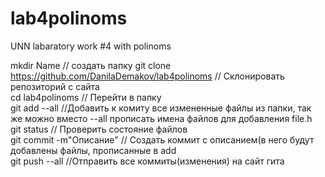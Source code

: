# lab4polinoms
UNN labaratory work #4 with polinoms

mkdir Name // создать папку
git clone https://github.com/DanilaDemakov/lab4polinoms // Склонировать репозиторий с сайта  
cd lab4polinoms // Перейти в папку  
git add --all //Добавить к комиту все измененные файлы из папки, так же можно вместо --all прописать имена файлов для добавления file.h   
git status // Проверить состояние файлов  
git commit -m"Описание" // Создать коммит с описанием(в него будут добавлены файлы, прописанные в add  
git push --all //Отправить все коммиты(изменения) на сайт гита  
